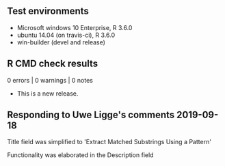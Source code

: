 ## Test environments
* Microsoft windows 10 Enterprise, R 3.6.0
* ubuntu 14.04 (on travis-ci), R 3.6.0
* win-builder (devel and release)

## R CMD check results

0 errors | 0 warnings | 0 notes

* This is a new release.

## Responding to Uwe Ligge's comments 2019-09-18

Title field was simplified to 'Extract Matched Substrings Using a Pattern'

Functionality was elaborated in the Description field
